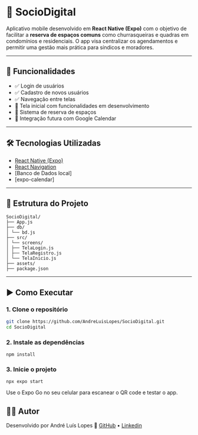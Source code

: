 # 📱 SocioDigital

Aplicativo mobile desenvolvido em **React Native (Expo)** com o objetivo de facilitar a **reserva de espaços comuns** como churrasqueiras e quadras em condomínios e residenciais. O app visa centralizar os agendamentos e permitir uma gestão mais prática para síndicos e moradores.

---

## 🚀 Funcionalidades

- ✅ Login de usuários
- ✅ Cadastro de novos usuários
- ✅ Navegação entre telas
- 🚧 Tela inicial com funcionalidades em desenvolvimento
- 🚧 Sistema de reserva de espaços
- 🚧 Integração futura com Google Calendar

---

## 🛠️ Tecnologias Utilizadas

- [React Native (Expo)](https://reactnative.dev/)
- [React Navigation](https://reactnavigation.org/)
- [Banco de Dados local]
- [expo-calendar]
---

## 📁 Estrutura do Projeto

```
SocioDigital/
├── App.js
├── db/
│ └── bd.js
├── src/
│ └── screens/
│ ├── TelaLogin.js
│ ├── TelaRegistro.js
│ └── TelaInicio.js
├── assets/
├── package.json
```


---

## ▶️ Como Executar

### 1. Clone o repositório

```bash
git clone https://github.com/AndreLuisLopes/SocioDigital.git
cd SocioDigital
```
### 2. Instale as dependências

```
npm install 
```

### 3. Inicie o projeto
```
npx expo start
```
Use o Expo Go no seu celular para escanear o QR code e testar o app.

## 👨‍💻 Autor
Desenvolvido por André Luís Lopes
🔗 [GitHub](https://github.com/AndreLuisLopes) • [Linkedin](https://www.linkedin.com/in/andre-luis-lopes/)
